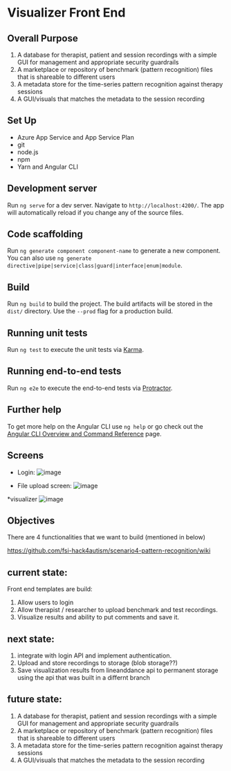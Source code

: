# Visualizer Front End

## Overall Purpose
1) A database for therapist, patient and session recordings with a simple GUI for management and appropriate security guardrails
2) A marketplace or repository of benchmark (pattern recognition) files that is shareable to different users
4) A metadata store for the time-series pattern recognition against therapy sessions
5) A GUI/visuals that matches the metadata to the session recording 

## Set Up
* Azure App Service and App Service Plan
* git
* node.js
* npm
* Yarn and Angular CLI

 
## Development server

Run `ng serve` for a dev server. Navigate to `http://localhost:4200/`. The app will automatically reload if you change any of the source files.

## Code scaffolding

Run `ng generate component component-name` to generate a new component. You can also use `ng generate directive|pipe|service|class|guard|interface|enum|module`.

## Build

Run `ng build` to build the project. The build artifacts will be stored in the `dist/` directory. Use the `--prod` flag for a production build.

## Running unit tests

Run `ng test` to execute the unit tests via [Karma](https://karma-runner.github.io).

## Running end-to-end tests

Run `ng e2e` to execute the end-to-end tests via [Protractor](http://www.protractortest.org/).

## Further help

To get more help on the Angular CLI use `ng help` or go check out the [Angular CLI Overview and Command Reference](https://angular.io/cli) page.


## Screens

* Login:
![image](https://user-images.githubusercontent.com/82239191/116743758-63a0ca00-a9c7-11eb-9050-7c8d306adb52.png)

* File upload screen:
![image](https://user-images.githubusercontent.com/82239191/116743853-816e2f00-a9c7-11eb-9652-a0469afc25cc.png)

*visualizer 
![image](https://user-images.githubusercontent.com/82239191/116743927-9c40a380-a9c7-11eb-946d-92c5ecee418d.png)





## Objectives
There are 4 functionalities that we want to build (mentioned in below)

https://github.com/fsi-hack4autism/scenario4-pattern-recognition/wiki


## current state:

Front end templates are build:
1) Allow users to login
2) Allow therapist / researcher to upload benchmark and test recordings.
3) Visualize results and ability to put comments and save it.

## next state:
1) integrate with login API and implement authentication.
2) Upload and store recordings to storage (blob storage??)
3) Save visualization results from lineanddance api to permanent storage using the api that was built in a differnt branch

## future state:
1) A database for therapist, patient and session recordings with a simple GUI for management and appropriate security guardrails
2) A marketplace or repository of benchmark (pattern recognition) files that is shareable to different users
4) A metadata store for the time-series pattern recognition against therapy sessions
5) A GUI/visuals that matches the metadata to the session recording 






